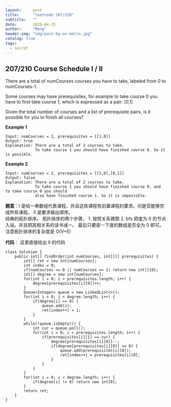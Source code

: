 ```yaml
---
layout:     post
title:      "leetcode 207/210"
subtitle:   ""
date:       2020-04-25
author:     "Meng"
header-img: "img/post-bg-os-metro.jpg"
catalog: true
tags:
  - secret
---
```


##  207/210 Course Schedule I / II

There are a total of numCourses courses you have to take, labeled from 0 to numCourses-1.

Some courses may have prerequisites, for example to take course 0 you have to first take course 1, which is expressed as a pair: [0,1]

Given the total number of courses and a list of prerequisite pairs, is it possible for you to finish all courses?

**Example 1**
```
Input: numCourses = 2, prerequisites = [[1,0]]
Output: true
Explanation: There are a total of 2 courses to take.
             To take course 1 you should have finished course 0. So it is possible.
```

**Example 2**
```
Input: numCourses = 2, prerequisites = [[1,0],[0,1]]
Output: false
Explanation: There are a total of 2 courses to take.
             To take course 1 you should have finished course 0, and to take course 0 you should
             also have finished course 1. So it is impossible.
```

**题意**：I 是给一串数组代表课程，并且这些课程有前置课程的要求。问是否能够完成所有课程。 II 是要求输出顺序。  
经典的拓扑排序。 拓扑排序的两个步骤， 1. 按照关系建图 2. bfs 把度为 0 的节点入站。并且把其相关系的读书减一。 最后只要查一下度的数组是否全为 0 即可。 注意拓扑排序的复杂度是 O(V+E)

**代码**： 这里直接给出 II 的代码
```
class Solution {
    public int[] findOrder(int numCourses, int[][] prerequisites) {
        int[] ret = new int[numCourses];
        int index = 0;
        if(numCourses == 0 || numCourses == 1) return new int[]{0};
        int[] degree = new int[numCourses];
        for(int i = 0; i < prerequisites.length; i++) {
            degree[prerequisites[i][0]]++;
        }
        Queue<Integer> queue = new LinkedList<>();
        for(int i = 0; i < degree.length; i++) {
            if(degree[i] == 0) {
                queue.add(i);
                ret[index++] = i;
            }
        }
        while(!queue.isEmpty()) {
            int cur = queue.poll();
            for(int i = 0; i < prerequisites.length; i++) {
                if(prerequisites[i][1] == cur) {
                    degree[prerequisites[i][0]]--;
                    if(degree[prerequisites[i][0]] == 0) {
                        queue.add(prerequisites[i][0]);
                        ret[index++] = prerequisites[i][0];
                    }
                }
            }
        }
        for(int i = 0; i < degree.length; i++) {
            if(degree[i] != 0) return new int[0];
        }
        return ret;
    }
}
```
